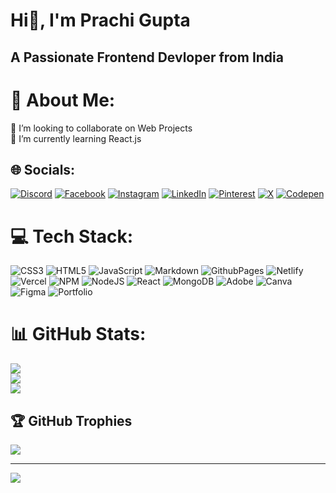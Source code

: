 # Hi👋, I'm Prachi Gupta
## A Passionate Frontend Devloper from India

# 💫 About Me:
👯 I’m looking to collaborate on Web Projects<br>🌱 I’m currently learning React.js


## 🌐 Socials:
[![Discord](https://img.shields.io/badge/Discord-%237289DA.svg?logo=discord&logoColor=white)](https://discord.gg/prachiguptadev) [![Facebook](https://img.shields.io/badge/Facebook-%231877F2.svg?logo=Facebook&logoColor=white)](https://facebook.com/prachiguptadev) [![Instagram](https://img.shields.io/badge/Instagram-%23E4405F.svg?logo=Instagram&logoColor=white)](https://instagram.com/prachiguptadev) [![LinkedIn](https://img.shields.io/badge/LinkedIn-%230077B5.svg?logo=linkedin&logoColor=white)](https://linkedin.com/in/prachiguptadev) [![Pinterest](https://img.shields.io/badge/Pinterest-%23E60023.svg?logo=Pinterest&logoColor=white)](https://pinterest.com/prachiguptadev) [![X](https://img.shields.io/badge/X-black.svg?logo=X&logoColor=white)](https://x.com/prachiguptadev) [![Codepen](https://img.shields.io/badge/Codepen-000000?style=for-the-badge&logo=codepen&logoColor=white)](https://codepen.io/prachiguptadev) 

# 💻 Tech Stack:
![CSS3](https://img.shields.io/badge/css3-%231572B6.svg?style=for-the-badge&logo=css3&logoColor=white) ![HTML5](https://img.shields.io/badge/html5-%23E34F26.svg?style=for-the-badge&logo=html5&logoColor=white) ![JavaScript](https://img.shields.io/badge/javascript-%23323330.svg?style=for-the-badge&logo=javascript&logoColor=%23F7DF1E) ![Markdown](https://img.shields.io/badge/markdown-%23000000.svg?style=for-the-badge&logo=markdown&logoColor=white) ![GithubPages](https://img.shields.io/badge/github%20pages-121013?style=for-the-badge&logo=github&logoColor=white) ![Netlify](https://img.shields.io/badge/netlify-%23000000.svg?style=for-the-badge&logo=netlify&logoColor=#00C7B7) ![Vercel](https://img.shields.io/badge/vercel-%23000000.svg?style=for-the-badge&logo=vercel&logoColor=white) ![NPM](https://img.shields.io/badge/NPM-%23CB3837.svg?style=for-the-badge&logo=npm&logoColor=white) ![NodeJS](https://img.shields.io/badge/node.js-6DA55F?style=for-the-badge&logo=node.js&logoColor=white) ![React](https://img.shields.io/badge/react-%2320232a.svg?style=for-the-badge&logo=react&logoColor=%2361DAFB) ![MongoDB](https://img.shields.io/badge/MongoDB-%234ea94b.svg?style=for-the-badge&logo=mongodb&logoColor=white) ![Adobe](https://img.shields.io/badge/adobe-%23FF0000.svg?style=for-the-badge&logo=adobe&logoColor=white) ![Canva](https://img.shields.io/badge/Canva-%2300C4CC.svg?style=for-the-badge&logo=Canva&logoColor=white) ![Figma](https://img.shields.io/badge/figma-%23F24E1E.svg?style=for-the-badge&logo=figma&logoColor=white) ![Portfolio](https://img.shields.io/badge/Portfolio-%23000000.svg?style=for-the-badge&logo=firefox&logoColor=#FF7139)
# 📊 GitHub Stats:
![](https://github-readme-stats.vercel.app/api?username=prachiguptadev&theme=highcontrast&hide_border=false&include_all_commits=true&count_private=true)<br/>
![](https://github-readme-streak-stats.herokuapp.com/?user=prachiguptadev&theme=highcontrast&hide_border=false)<br/>
![](https://github-readme-stats.vercel.app/api/top-langs/?username=prachiguptadev&theme=highcontrast&hide_border=false&include_all_commits=true&count_private=true&layout=compact)

## 🏆 GitHub Trophies
![](https://github-profile-trophy.vercel.app/?username=prachiguptadev&theme=juicyfresh&no-frame=false&no-bg=true&margin-w=4)

---
[![](https://visitcount.itsvg.in/api?id=prachiguptadev&icon=0&color=1)](https://visitcount.itsvg.in)

<!-- Proudly created with GPRM ( https://gprm.itsvg.in ) -->
